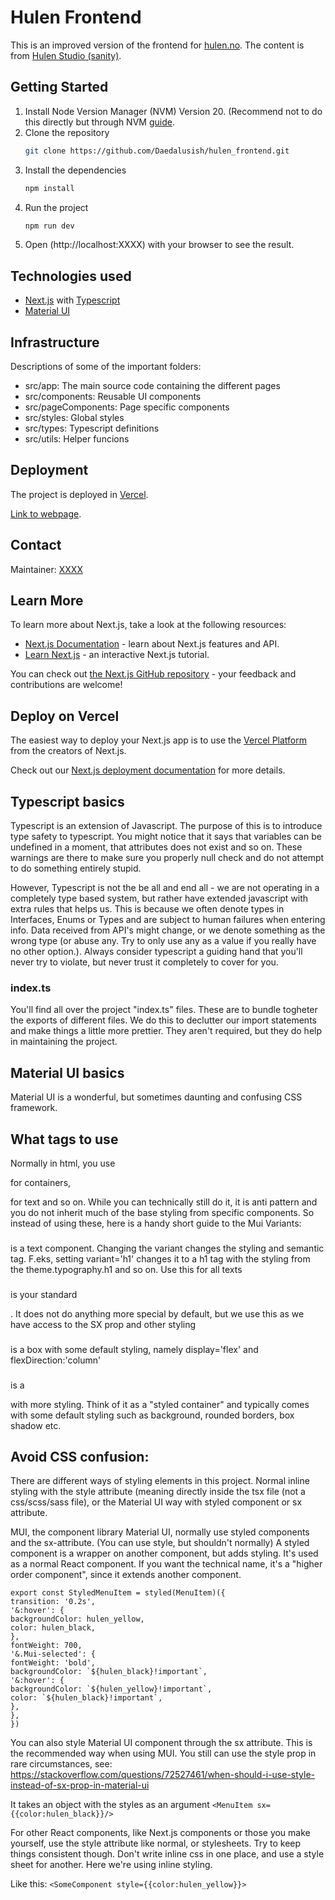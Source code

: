 # Hulen Frontend

This is an improved version of the frontend for [hulen.no](https://www.hulen.no). The content is from [Hulen Studio (sanity)](https://github.com/Daedalusish/hulen_sanity).


## Getting Started
1. Install Node Version Manager (NVM) Version 20. (Recommend not to do this directly but through NVM [guide](https://www.freecodecamp.org/news/node-version-manager-nvm-install-guide/).
2. Clone the repository
   ```bash
   git clone https://github.com/Daedalusish/hulen_frontend.git
   ```
3. Install the dependencies
   ```bash
   npm install
   ```
4. Run the project
   ```bash
   npm run dev
   ```
5. Open (http://localhost:XXXX) with your browser to see the result.  

## Technologies used
- [Next.js](https://nextjs.org) with [Typescript](https://www.typescriptlang.org)
- [Material UI](https://mui.com/material-ui/)

## Infrastructure
Descriptions of some of the important folders:
- src/app: The main source code containing the different pages
- src/components: Reusable UI components
- src/pageComponents: Page specific components
- src/styles: Global styles
- src/types: Typescript definitions
- src/utils: Helper funcions

## Deployment
The project is deployed in [Vercel](https://vercel.com). 

[Link to webpage](https://hulen-frontend-hl7e-ps05all6b-daedalusishs-projects.vercel.app).



## Contact
Maintainer: [XXXX](mailto:XXXXX)




## Learn More

To learn more about Next.js, take a look at the following resources:

- [Next.js Documentation](https://nextjs.org/docs) - learn about Next.js features and API.
- [Learn Next.js](https://nextjs.org/learn) - an interactive Next.js tutorial.

You can check out [the Next.js GitHub repository](https://github.com/vercel/next.js/) - your feedback and contributions are welcome!

## Deploy on Vercel

The easiest way to deploy your Next.js app is to use the [Vercel Platform](https://vercel.com/new?utm_medium=default-template&filter=next.js&utm_source=create-next-app&utm_campaign=create-next-app-readme) from the creators of Next.js.

Check out our [Next.js deployment documentation](https://nextjs.org/docs/deployment) for more details.

## Typescript basics

Typescript is an extension of Javascript. The purpose of this is to introduce type safety to typescript. You might notice that it says that variables can be undefined in a moment, that attributes does not exist and so on. These warnings are there to make sure you properly null check and do not attempt to do something entirely stupid.

However, Typescript is not the be all and end all - we are not operating in a completely type based system, but rather have extended javascript with extra rules that helps us. This is because we often denote types in Interfaces, Enums or Types and are subject to human failures when entering info. Data received from API's might change, or we denote something as the wrong type (or abuse any. Try to only use any as a value if you really have no other option.). Always consider typescript a guiding hand that you'll never try to violate, but never trust it completely to cover for you.

### index.ts

You'll find all over the project "index.ts" files. These are to bundle togheter the exports of different files. We do this to declutter our import statements and make things a little more prettier. They aren't required, but they do help in maintaining the project.

## Material UI basics

Material UI is a wonderful, but sometimes daunting and confusing CSS framework.

## What tags to use

Normally in html, you use <div> for containers, <p> for text and so on. While you can technically still do it, it is anti pattern and
you do not inherit much of the base styling from specific components. So instead of using these, here is a handy short guide to the Mui Variants:

### <Typography>

<Typography> is a text component. Changing the variant changes the styling and semantic tag. F.eks, setting variant='h1' changes it to a h1 tag with the styling from the theme.typography.h1 and so on. Use this for all texts

### <Box>

<Box> is your standard <div>. It does not do anything more special by default, but we use this as we have access to the SX prop and other styling

### <Stack>

<Stack> is a box with some default styling, namely display='flex' and flexDirection:'column'

### <Paper>

<Paper> is a <div> with more styling. Think of it as a "styled container" and typically comes with some default styling such as background, rounded borders, box shadow etc.

## Avoid CSS confusion:

There are different ways of styling elements in this project.
Normal inline styling with the style attribute (meaning directly inside the tsx file (not a css/scss/sass file), or the Material UI way with styled component or sx attribute.

MUI, the component library Material UI, normally use styled components and the sx-attribute. (You can use style, but shouldn't normally)
A styled component is a wrapper on another component, but adds styling. It's used as a normal React component.
If you want the technical name, it's a "higher order component", since it extends another component.

```
export const StyledMenuItem = styled(MenuItem)({
transition: '0.2s',
'&:hover': {
backgroundColor: hulen_yellow,
color: hulen_black,
},
fontWeight: 700,
'&.Mui-selected': {
fontWeight: 'bold',
backgroundColor: `${hulen_black}!important`,
'&:hover': {
backgroundColor: `${hulen_yellow}!important`,
color: `${hulen_black}!important`,
},
},
})
```

You can also style Material UI component through the sx attribute. This is the recommended way when using MUI. You still can use the style prop in rare circumstances, see: https://stackoverflow.com/questions/72527461/when-should-i-use-style-instead-of-sx-prop-in-material-ui

It takes an object with the styles as an argument
`<MenuItem sx={{color:hulen_black}}/>`

For other React components, like Next.js components or those you make yourself, use the style attribute like normal, or stylesheets. Try to keep things consistent though. Don't write inline css in one place, and use a style sheet for another. Here we're using inline styling.

Like this:
`<SomeComponent style={{color:hulen_yellow}}>`
